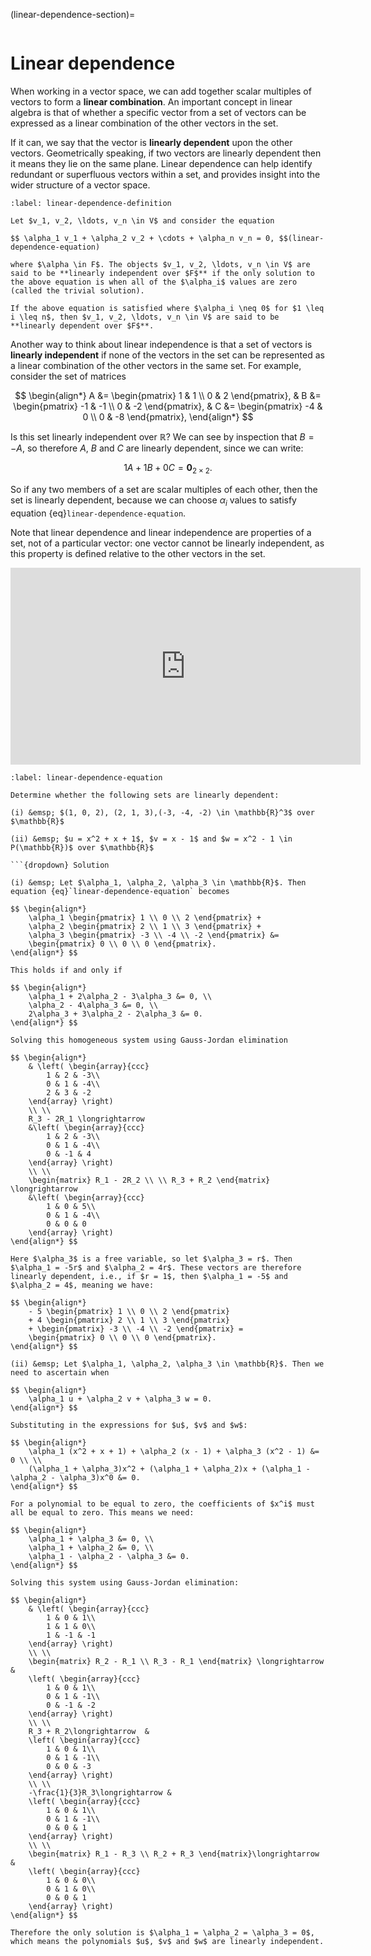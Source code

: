 (linear-dependence-section)=

```{index} Linear dependence
```

# Linear dependence

When working in a vector space, we can add together scalar multiples of vectors to form a **linear combination**. An important concept in linear algebra is that of whether a specific vector from a set of vectors can be expressed as a linear combination of the other vectors in the set.

If it can, we say that the vector is **linearly dependent** upon the other vectors. Geometrically speaking, if two vectors are linearly dependent then it means they lie on the same plane. Linear dependence can help identify redundant or superfluous vectors within a set, and provides insight into the wider structure of a vector space.

```{prf:definition} Linear dependence
:label: linear-dependence-definition

Let $v_1, v_2, \ldots, v_n \in V$ and consider the equation

$$ \alpha_1 v_1 + \alpha_2 v_2 + \cdots + \alpha_n v_n = 0, $$(linear-dependence-equation)

where $\alpha \in F$. The objects $v_1, v_2, \ldots, v_n \in V$ are said to be **linearly independent over $F$** if the only solution to the above equation is when all of the $\alpha_i$ values are zero (called the trivial solution).

If the above equation is satisfied where $\alpha_i \neq 0$ for $1 \leq i \leq n$, then $v_1, v_2, \ldots, v_n \in V$ are said to be **linearly dependent over $F$**.
```

Another way to think about linear independence is that a set of vectors is **linearly independent** if none of the vectors in the set can be represented as a linear combination of the other vectors in the same set. For example, consider the set of matrices

$$ \begin{align*}
    A &= \begin{pmatrix} 1 & 1 \\ 0 & 2 \end{pmatrix}, &
    B &= \begin{pmatrix} -1 & -1 \\ 0 & -2 \end{pmatrix}, &
    C &= \begin{pmatrix} -4 & 0 \\ 0 & -8 \end{pmatrix},
\end{align*} $$

Is this set linearly independent over $\mathbb{R}$? We can see by inspection that $B = -A$, so therefore $A$, $B$ and $C$ are linearly dependent, since we can write:

$$ 1A + 1B + 0C = \mathbf{0}_{2\times 2}. $$

So if any two members of a set are scalar multiples of each other, then the set is linearly dependent, because we can choose $\alpha_i$ values to satisfy equation {eq}`linear-dependence-equation`.

Note that linear dependence and linear independence are properties of a set, not of a particular vector: one vector cannot be linearly independent, as this property is defined relative to the other vectors in the set.

<iframe width="560" height="315" src="https://www.youtube.com/embed/GMMOeRIEbrc?si=q8Hx4v23EJaD_sYE" title="YouTube video player" frameborder="0" allow="accelerometer; autoplay; clipboard-write; encrypted-media; gyroscope; picture-in-picture; web-share" allowfullscreen></iframe>

```{prf:example}
:label: linear-dependence-equation

Determine whether the following sets are linearly dependent:

(i) &emsp; $(1, 0, 2), (2, 1, 3),(-3, -4, -2) \in \mathbb{R}^3$ over $\mathbb{R}$

(ii) &emsp; $u = x^2 + x + 1$, $v = x - 1$ and $w = x^2 - 1 \in P(\mathbb{R})$ over $\mathbb{R}$

```{dropdown} Solution

(i) &emsp; Let $\alpha_1, \alpha_2, \alpha_3 \in \mathbb{R}$. Then equation {eq}`linear-dependence-equation` becomes

$$ \begin{align*}
    \alpha_1 \begin{pmatrix} 1 \\ 0 \\ 2 \end{pmatrix} +
    \alpha_2 \begin{pmatrix} 2 \\ 1 \\ 3 \end{pmatrix} +
    \alpha_3 \begin{pmatrix} -3 \\ -4 \\ -2 \end{pmatrix} &=
    \begin{pmatrix} 0 \\ 0 \\ 0 \end{pmatrix}.
\end{align*} $$

This holds if and only if

$$ \begin{align*}
    \alpha_1 + 2\alpha_2 - 3\alpha_3 &= 0, \\
    \alpha_2 - 4\alpha_3 &= 0, \\
    2\alpha_3 + 3\alpha_2 - 2\alpha_3 &= 0.
\end{align*} $$

Solving this homogeneous system using Gauss-Jordan elimination

$$ \begin{align*}
    & \left( \begin{array}{ccc}
        1 & 2 & -3\\
        0 & 1 & -4\\
        2 & 3 & -2
    \end{array} \right)
    \\ \\
    R_3 - 2R_1 \longrightarrow
    &\left( \begin{array}{ccc}
        1 & 2 & -3\\
        0 & 1 & -4\\
        0 & -1 & 4
    \end{array} \right)
	\\ \\
    \begin{matrix} R_1 - 2R_2 \\ \\ R_3 + R_2 \end{matrix} \longrightarrow
    &\left( \begin{array}{ccc}
        1 & 0 & 5\\
        0 & 1 & -4\\
        0 & 0 & 0
    \end{array} \right)
\end{align*} $$

Here $\alpha_3$ is a free variable, so let $\alpha_3 = r$. Then $\alpha_1 = -5r$ and $\alpha_2 = 4r$. These vectors are therefore linearly dependent, i.e., if $r = 1$, then $\alpha_1 = -5$ and $\alpha_2 = 4$, meaning we have:

$$ \begin{align*}
    - 5 \begin{pmatrix} 1 \\ 0 \\ 2 \end{pmatrix}
    + 4 \begin{pmatrix} 2 \\ 1 \\ 3 \end{pmatrix}
    + \begin{pmatrix} -3 \\ -4 \\ -2 \end{pmatrix} =
    \begin{pmatrix} 0 \\ 0 \\ 0 \end{pmatrix}.
\end{align*} $$

(ii) &emsp; Let $\alpha_1, \alpha_2, \alpha_3 \in \mathbb{R}$. Then we need to ascertain when

$$ \begin{align*}
    \alpha_1 u + \alpha_2 v + \alpha_3 w = 0.
\end{align*} $$

Substituting in the expressions for $u$, $v$ and $w$:

$$ \begin{align*}
    \alpha_1 (x^2 + x + 1) + \alpha_2 (x - 1) + \alpha_3 (x^2 - 1) &= 0 \\ \\
    (\alpha_1 + \alpha_3)x^2 + (\alpha_1 + \alpha_2)x + (\alpha_1 - \alpha_2 - \alpha_3)x^0 &= 0.
\end{align*} $$

For a polynomial to be equal to zero, the coefficients of $x^i$ must all be equal to zero. This means we need:

$$ \begin{align*}
    \alpha_1 + \alpha_3 &= 0, \\
    \alpha_1 + \alpha_2 &= 0, \\
    \alpha_1 - \alpha_2 - \alpha_3 &= 0.
\end{align*} $$

Solving this system using Gauss-Jordan elimination:

$$ \begin{align*}
    & \left( \begin{array}{ccc}
        1 & 0 & 1\\
        1 & 1 & 0\\
        1 & -1 & -1
    \end{array} \right)
    \\ \\
    \begin{matrix} R_2 - R_1 \\ R_3 - R_1 \end{matrix} \longrightarrow  &
    \left( \begin{array}{ccc}
        1 & 0 & 1\\
        0 & 1 & -1\\
        0 & -1 & -2
    \end{array} \right)
    \\ \\
    R_3 + R_2\longrightarrow  &
    \left( \begin{array}{ccc}
        1 & 0 & 1\\
        0 & 1 & -1\\
        0 & 0 & -3
    \end{array} \right)
	\\ \\
    -\frac{1}{3}R_3\longrightarrow &
    \left( \begin{array}{ccc}
        1 & 0 & 1\\
        0 & 1 & -1\\
        0 & 0 & 1
    \end{array} \right)
    \\ \\
    \begin{matrix} R_1 - R_3 \\ R_2 + R_3 \end{matrix}\longrightarrow  &
    \left( \begin{array}{ccc}
        1 & 0 & 0\\
        0 & 1 & 0\\
        0 & 0 & 1
    \end{array} \right)
\end{align*} $$

Therefore the only solution is $\alpha_1 = \alpha_2 = \alpha_3 = 0$, which means the polynomials $u$, $v$ and $w$ are linearly independent.
```
